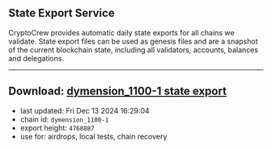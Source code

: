 ## State Export Service
CryptoCrew provides automatic daily state exports for all chains we validate. State export files can be used as genesis files and are a snapshot of the current blockchain state, including all validators, accounts, balances and delegations.

---
**Download: [dymension_1100-1 state export](https://dl-eu2.ccvalidators.com/SERVICE/dymension/dymension_1100-1_export_4768887.json)**
---

- last updated: Fri Dec 13 2024 16:29:04
- chain id: `dymension_1100-1`
- export height: `4768887`
- use for: airdrops, local tests, chain recovery
